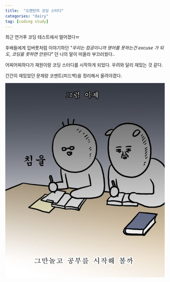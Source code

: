 ```yaml
---
title:  "오랜만의 코딩 스터디"
categories: "dairy"
tag: [coding study]
---
```


최근 연거푸 코딩 테스트에서 떨어졌다ㅠ

후배들에게 입버릇처럼 이야기하던 _"우리는 컴공이니까 영어를 못하는건 excuse 가 되도, 코딩을 못하면 안된다"_ 던 나의 말이 떠올라 부끄러웠다..


어찌어찌하다가 재원이랑 코딩 스터디를 시작하게 되었다. 우려와 달리 재밌는 것 같다.

간간히 재밌었던 문제랑 코멘트(피드백)을 정리해서 올려야겠다.

<img src="/images/study.PNG">